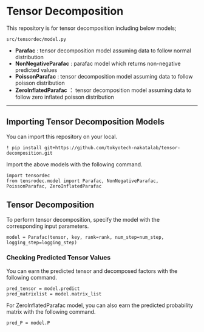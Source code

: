 # Tensor Decomposition
This repository is for tensor decomposition including below models;

`src/tensordec/model.py`
- **Parafac** : tensor decomposition model assuming data to follow normal distribution
- **NonNegativeParafac** : parafac model which returns non-negative predicted values
- **PoissonParafac** : tensor decomposition model assuming data to follow poisson distribution
- **ZeroInflatedParafac** ： tensor decomposition model assuming data to follow zero inflated poisson distribution 

----------------------------

## Importing Tensor Decomposition Models
You can import this repository on your local.
```
! pip install git+https://github.com/tokyotech-nakatalab/tensor-decomposition.git
```
Import the above models with the following command.
```
import tensordec
from tensrodec.model import Parafac, NonNegativeParafac, PoissonParafac, ZeroInflatedParafac
```


## Tensor Decomposition
To perform tensor decomposition, specify the model with the corresponding input parameters.
```
model = Parafac(tensor, key, rank=rank, num_step=num_step, logging_step=logging_step)
```

### Checking Predicted Tensor Values
You can earn the predicted tensor and decomposed factors with the following command.
```
pred_tensor = model.predict
pred_matrixlist = model.matrix_list
```

For ZeroInflatedParafac model, you can also earn the predicted probability matrix with the following command.
```
pred_P = model.P
````
